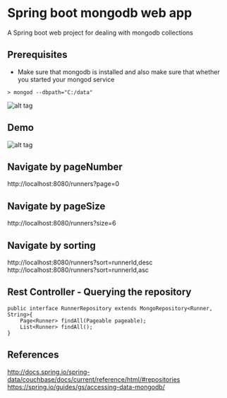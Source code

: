 # Spring boot mongodb web app

A Spring boot web project for dealing with mongodb collections 

## Prerequisites

 - Make sure that mongodb is installed and also make sure that whether you started your mongod service

 ```
 > mongod --dbpath="C:/data"
 ```
![alt tag](https://raw.githubusercontent.com/Thirunavukkarasu/spring-boot-mongodb-webapp/master/screenshots/mongod.png)


## Demo

![alt tag](https://raw.githubusercontent.com/Thirunavukkarasu/spring-boot-mongodb-webapp/master/screenshots/spring-data-mongo-api.png)


## Navigate by pageNumber
http://localhost:8080/runners?page=0

## Navigate by pageSize
http://localhost:8080/runners?size=6

## Navigate by sorting
http://localhost:8080/runners?sort=runnerId,desc
http://localhost:8080/runners?sort=runnerId,asc

## Rest Controller - Querying the repository 
```
public interface RunnerRepository extends MongoRepository<Runner, String>{
	Page<Runner> findAll(Pageable pageable);
	List<Runner> findAll();	
}
```

## References 
http://docs.spring.io/spring-data/couchbase/docs/current/reference/html/#repositories
https://spring.io/guides/gs/accessing-data-mongodb/

